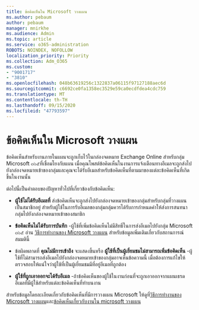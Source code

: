 ```yaml
---
title: ข้อคิดเห็นใน Microsoft วางแผน
ms.author: pebaum
author: pebaum
manager: mnirkhe
ms.audience: Admin
ms.topic: article
ms.service: o365-administration
ROBOTS: NOINDEX, NOFOLLOW
localization_priority: Priority
ms.collection: Adm_O365
ms.custom:
- "9001717"
- "3810"
ms.openlocfilehash: 048b63619256c1322837a06115f97127188aec6d
ms.sourcegitcommit: c6692ce0fa1358ec3529e59ca0ecdfdea4cdc759
ms.translationtype: MT
ms.contentlocale: th-TH
ms.lasthandoff: 09/15/2020
ms.locfileid: "47793597"
---
```

# <a name="comments-in-microsoft-planner"></a>ข้อคิดเห็นใน Microsoft วางแผน

ข้อคิดเห็นสำหรับงานภายในแผนจะถูกเก็บไว้ในกล่องจดหมาย Exchange Online สำหรับกลุ่ม Microsoft ๓๖๕ที่เชื่อมโยงกับแผน  เมื่อคุณโพสต์ข้อคิดเห็นในงานการแจ้งเตือนทางอีเมลจะถูกส่งไปยังกล่องจดหมายเข้าของกลุ่มและคุณจะได้รับอีเมลสำหรับข้อคิดเห็นที่ตามมาของแต่ละข้อคิดเห็นที่เกิดขึ้นในงานนั้น

ต่อไปนี้เป็นคำตอบของปัญหาทั่วไปที่เกี่ยวข้องกับข้อคิดเห็น:

- **ผู้ใช้ไม่ได้รับอีเมลที่** ส่งข้อคิดเห็นจะถูกส่งไปยังกล่องจดหมายเข้าของกลุ่มสำหรับกลุ่มที่วางแผนเป็นสมาชิกอยู่ สำหรับผู้ใช้ในการรับอีเมลของกลุ่มกลุ่มควรได้รับการกำหนดค่าให้ส่งการสนทนากลุ่มไปยังกล่องจดหมายเข้าของสมาชิก

- **ข้อคิดเห็นไม่ได้รับการบันทึก** -ผู้ใช้ที่เพิ่มข้อคิดเห็นไม่มีสิทธิ์ในการส่งอีเมลไปยังกลุ่ม Microsoft ๓๖๕ อ่าน [วิธีการทำงานของ Microsoft วางแผน](https://techcommunity.microsoft.com/t5/planner-blog/how-microsoft-planner-works/ba-p/1214736) สำหรับข้อมูลเพิ่มเติมเกี่ยวกับสถานการณ์สมมตินี้

- ข้อผิดพลาดที่ **คุณไม่มีการเข้าถึง** จะแสดงขึ้นหรือ **ผู้ใช้ที่เป็นผู้เยี่ยมชมไม่สามารถเพิ่มข้อคิดเห็น** -ผู้ใช้ที่ไม่สามารถส่งอีเมลไปยังกล่องจดหมายเข้าของกลุ่มอาจเห็นข้อความนี้ เมื่อต้องการแก้ไขให้ตรวจสอบให้แน่ใจว่าผู้ใช้ที่เป็นผู้เยี่ยมชมมีที่อยู่อีเมลที่ถูกต้อง

- **ผู้ใช้ที่ถูกเอาออกจะได้รับอีเมล** -ถ้าข้อคิดเห็นของผู้ใช้ในงานก่อนที่จะถูกเอาออกจากแผนเธรดอีเมลที่มีผู้ใช้สำหรับแต่ละข้อคิดเห็นที่ทำบนงาน

สำหรับข้อมูลโดยละเอียดเกี่ยวกับข้อคิดเห็นที่มีการวางแผน Microsoft ให้ดูที่[วิธีการทำงานของ Microsoft วางแผน](https://techcommunity.microsoft.com/t5/planner-blog/how-microsoft-planner-works/ba-p/1214736)และ[ข้อคิดเห็นเกี่ยวกับงานใน microsoft วางแผน](https://support.microsoft.com/office/fd4aedde-7785-4cd0-96ee-122fbc9140e1)
